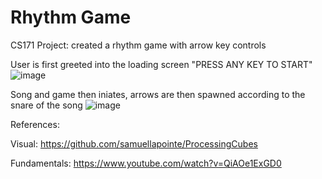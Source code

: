 # Rhythm Game
 CS171 Project: created a rhythm game with arrow key controls


User is first greeted into the loading screen "PRESS ANY KEY TO START"
![image](https://user-images.githubusercontent.com/108615362/215352165-7a1482f7-8dc2-4f06-9284-b86c5593b75a.png)

Song and game then iniates, arrows are then spawned according to the snare of the song
![image](https://user-images.githubusercontent.com/108615362/215352272-a94bbc46-3791-4224-b2d3-c31cf476bf72.png)

References:

Visual:
https://github.com/samuellapointe/ProcessingCubes

Fundamentals:
https://www.youtube.com/watch?v=QiAOe1ExGD0
